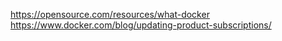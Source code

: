 https://opensource.com/resources/what-docker
https://www.docker.com/blog/updating-product-subscriptions/
